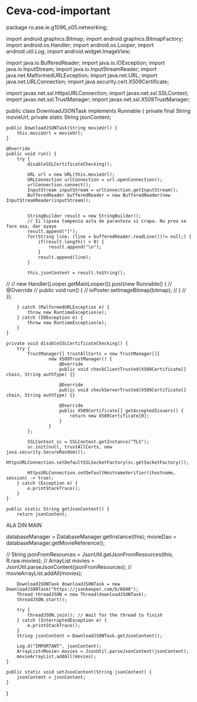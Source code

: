# Ceva-cod-important

package ro.ase.ie.g1096_s05.networking;

import android.graphics.Bitmap;
import android.graphics.BitmapFactory;
import android.os.Handler;
import android.os.Looper;
import android.util.Log;
import android.widget.ImageView;

import java.io.BufferedReader;
import java.io.IOException;
import java.io.InputStream;
import java.io.InputStreamReader;
import java.net.MalformedURLException;
import java.net.URL;
import java.net.URLConnection;
import java.security.cert.X509Certificate;

import javax.net.ssl.HttpsURLConnection;
import javax.net.ssl.SSLContext;
import javax.net.ssl.TrustManager;
import javax.net.ssl.X509TrustManager;

public class DownloadJSONTask implements Runnable {
    private final String movieUrl;
    private static String jsonContent;

    public DownloadJSONTask(String movieUrl) {
        this.movieUrl = movieUrl;
    }

    @Override
    public void run() {
        try {
            disableSSLCertificateChecking();
            
            URL url = new URL(this.movieUrl);
            URLConnection urlConnection = url.openConnection();
            urlConnection.connect();
            InputStream inputStream = urlConnection.getInputStream();
            BufferedReader bufferedReader = new BufferedReader(new InputStreamReader(inputStream));


            StringBuilder result = new StringBuilder();
            // Ii lipsea tampenia asta de paranteza si crapa. Nu prea se face asa, dar ayaye
            result.append("[");
            for(String line; (line = bufferedReader.readLine())!= null;) {
                if(result.length() > 0) {
                    result.append("\n");
                }
                result.append(line);
            }

            this.jsonContent = result.toString();

//
//            new Handler(Looper.getMainLooper()).post(new Runnable() {
//                @Override
//                public void run() {
//                    ivPoster.setImageBitmap(bitmap);
//                }
//            });


        } catch (MalformedURLException e) {
            throw new RuntimeException(e);
        } catch (IOException e) {
            throw new RuntimeException(e);
        }
    }

    private void disableSSLCertificateChecking() {
        try {
            TrustManager[] trustAllCerts = new TrustManager[]{
                    new X509TrustManager() {
                        @Override
                        public void checkClientTrusted(X509Certificate[] chain, String authType) {}

                        @Override
                        public void checkServerTrusted(X509Certificate[] chain, String authType) {}

                        @Override
                        public X509Certificate[] getAcceptedIssuers() {
                            return new X509Certificate[0];
                        }
                    }
            };

            SSLContext sc = SSLContext.getInstance("TLS");
            sc.init(null, trustAllCerts, new java.security.SecureRandom());
            HttpsURLConnection.setDefaultSSLSocketFactory(sc.getSocketFactory());

            HttpsURLConnection.setDefaultHostnameVerifier((hostname, session) -> true);
        } catch (Exception e) {
            e.printStackTrace();
        }
    }

    public static String getJsonContent() {
        return jsonContent;










ALA DIN MAIN


databaseManager = DatabaseManager.getInstance(this);
        movieDao = databaseManager.getMovieReference();

//        String jsonFromResources = JsonUtil.getJsonFromResources(this, R.raw.movies);
//        ArrayList<Movie> movies = JsonUtil.parseJsonContent(jsonFromResources);
//        movieArrayList.addAll(movies);

        DownloadJSONTask downloadJSONTask = new DownloadJSONTask("https://jsonkeeper.com/b/6O40");
        Thread threadJSON = new Thread(downloadJSONTask);
        threadJSON.start();

        try {
            threadJSON.join(); // Wait for the thread to finish
        } catch (InterruptedException e) {
            e.printStackTrace();
        }
        String jsonContent = DownloadJSONTask.getJsonContent();

        Log.d("IMPORTANT", jsonContent);
        ArrayList<Movie> movies = JsonUtil.parseJsonContent(jsonContent);
        movieArrayList.addAll(movies);
    }

    public static void setJsonContent(String jsonContent) {
        jsonContent = jsonContent;
    }
}

